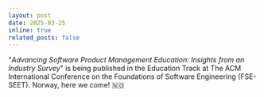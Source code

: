 ```yaml
---
layout: post
date: 2025-03-25
inline: true
related_posts: false
---
```


"<i>Advancing Software Product Management Education: Insights from an Industry Survey</i>" is being published in the Education Track at The ACM International Conference on the Foundations of Software Engineering (FSE-SEET). Norway, here we come! 🇳🇴
